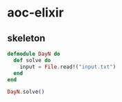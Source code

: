 # aoc-elixir

## skeleton

```elixir
defmodule DayN do
  def solve do
    input = File.read!("input.txt")
  end
end

DayN.solve()
```
